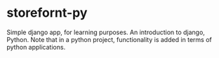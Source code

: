 # storefornt-py
Simple django app, for learning purposes.
An introduction to django, Python.
Note that in a python project, functionality is added in terms of python applications. 
